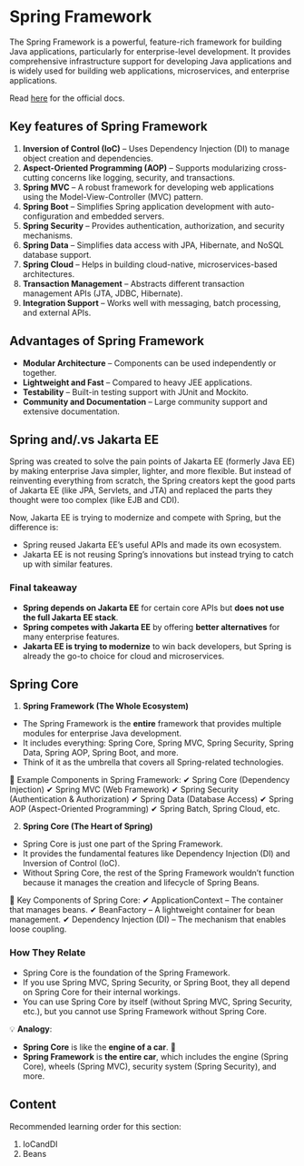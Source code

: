 # Spring Framework

The Spring Framework is a powerful, feature-rich framework for building Java applications, particularly for enterprise-level development. It provides comprehensive infrastructure support for developing Java applications and is widely used for building web applications, microservices, and enterprise applications.

Read [here](https://docs.spring.io/spring-framework/reference/index.html) for the official docs.

## Key features of Spring Framework

1. **Inversion of Control (IoC)** – Uses Dependency Injection (DI) to manage object creation and dependencies.
2. **Aspect-Oriented Programming (AOP)** – Supports modularizing cross-cutting concerns like logging, security, and transactions.
3. **Spring MVC** – A robust framework for developing web applications using the Model-View-Controller (MVC) pattern.
4. **Spring Boot** – Simplifies Spring application development with auto-configuration and embedded servers.
5. **Spring Security** – Provides authentication, authorization, and security mechanisms.
6. **Spring Data** – Simplifies data access with JPA, Hibernate, and NoSQL database support.
7. **Spring Cloud** – Helps in building cloud-native, microservices-based architectures.
8. **Transaction Management** – Abstracts different transaction management APIs (JTA, JDBC, Hibernate).
9. **Integration Support** – Works well with messaging, batch processing, and external APIs.

## Advantages of Spring Framework

- **Modular Architecture** – Components can be used independently or together.
- **Lightweight and Fast** – Compared to heavy JEE applications.
- **Testability** – Built-in testing support with JUnit and Mockito.
- **Community and Documentation** – Large community support and extensive documentation.

## Spring and/.vs Jakarta EE

Spring was created to solve the pain points of Jakarta EE (formerly Java EE) by making enterprise Java simpler, lighter, and more flexible. But instead of reinventing everything from scratch, the Spring creators kept the good parts of Jakarta EE (like JPA, Servlets, and JTA) and replaced the parts they thought were too complex (like EJB and CDI).

Now, Jakarta EE is trying to modernize and compete with Spring, but the difference is:

- Spring reused Jakarta EE’s useful APIs and made its own ecosystem.
- Jakarta EE is not reusing Spring’s innovations but instead trying to catch up with similar features.

### Final takeaway

- **Spring depends on Jakarta EE** for certain core APIs but **does not use the full Jakarta EE stack**.
- **Spring competes with Jakarta EE** by offering **better alternatives** for many enterprise features.
- **Jakarta EE is trying to modernize** to win back developers, but Spring is already the go-to choice for cloud and microservices.

## Spring Core

1. **Spring Framework (The Whole Ecosystem)**

- The Spring Framework is the **entire** framework that provides multiple modules for enterprise Java development.
- It includes everything: Spring Core, Spring MVC, Spring Security, Spring Data, Spring AOP, Spring Boot, and more.
- Think of it as the umbrella that covers all Spring-related technologies.

📌 Example Components in Spring Framework:
✔ Spring Core (Dependency Injection)
✔ Spring MVC (Web Framework)
✔ Spring Security (Authentication & Authorization)
✔ Spring Data (Database Access)
✔ Spring AOP (Aspect-Oriented Programming)
✔ Spring Batch, Spring Cloud, etc.

2. **Spring Core (The Heart of Spring)**

- Spring Core is just one part of the Spring Framework.
- It provides the fundamental features like Dependency Injection (DI) and Inversion of Control (IoC).
- Without Spring Core, the rest of the Spring Framework wouldn’t function because it manages the creation and lifecycle of Spring Beans.

📌 Key Components of Spring Core:
✔ ApplicationContext – The container that manages beans.
✔ BeanFactory – A lightweight container for bean management.
✔ Dependency Injection (DI) – The mechanism that enables loose coupling.

### How They Relate

- Spring Core is the foundation of the Spring Framework.
- If you use Spring MVC, Spring Security, or Spring Boot, they all depend on Spring Core for their internal workings.
- You can use Spring Core by itself (without Spring MVC, Spring Security, etc.), but you cannot use Spring Framework without Spring Core.

💡 **Analogy**:

- **Spring Core** is like the **engine of a car**. 🚗
- **Spring Framework** is **the entire car**, which includes the engine (Spring Core), wheels (Spring MVC), security system (Spring Security), and more.

## Content

Recommended learning order for this section:

1. IoCandDI
2. Beans
